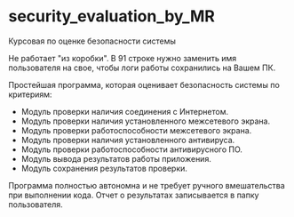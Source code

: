 # security_evaluation_by_MR
Курсовая по оценке безопасности системы

Не работает "из коробки". В 91 строке нужно заменить имя пользователя на свое, чтобы логи работы сохранились на Вашем ПК.

Простейшая программа, которая оценивает безопасность системы по критериям:
- Модуль проверки наличия соединения с Интернетом.
- Модуль проверки наличия установленного межсетевого экрана.
- Модуль проверки работоспособности межсетевого экрана.
- Модуль проверки наличия установленного антивируса.
- Модуль проверки работоспособности антивирусного ПО.
- Модуль вывода результатов работы приложения.
- Модуль сохранения результатов проверки.

Программа полностью автономна и не требует ручного вмешательства при выполнении кода. Отчет о результатах записывается в папку пользователя.
